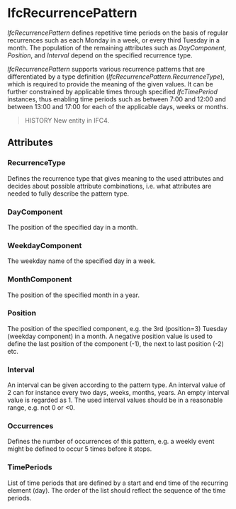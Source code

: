 # IfcRecurrencePattern

_IfcRecurrencePattern_ defines repetitive time periods on the basis of regular recurrences such as each Monday in a week, or every third Tuesday in a month. The population of the remaining attributes such as _DayComponent_, _Position_, and _Interval_ depend on the specified recurrence type.
<!-- end of short definition -->

_IfcRecurrencePattern_ supports various recurrence patterns that are differentiated by a type definition (_IfcRecurrencePattern.RecurrenceType_), which is required to provide the meaning of the given values. It can be further constrained by applicable times through specified _IfcTimePeriod_ instances, thus enabling time periods such as between 7:00 and 12:00 and between 13:00 and 17:00 for each of the applicable days, weeks or months.

> HISTORY New entity in IFC4.

## Attributes

### RecurrenceType
Defines the recurrence type that gives meaning to the used
  attributes and decides about possible attribute
  combinations, i.e. what attributes are needed to fully
  describe the pattern type.

### DayComponent
The position of the specified day in a month.

### WeekdayComponent
The weekday name of the specified day in a week.

### MonthComponent
The position of the specified month in a year.

### Position
The position of the specified component, e.g. the 3rd
  (position=3) Tuesday (weekday component) in a month. A
  negative position value is used to define the last position
  of the component (-1), the next to last position (-2) etc.

### Interval
An interval can be given according to the pattern type. An
  interval value of 2 can for instance every two days, weeks,
  months, years. An empty interval value is regarded as 1. The
  used interval values should be in a reasonable range, e.g.
  not 0 or <0.

### Occurrences
Defines the number of occurrences of this pattern, e.g. a weekly
  event might be defined to occur 5 times before it stops.

### TimePeriods
List of time periods that are defined by a start and end time
  of the recurring element (day). The order of the list should
  reflect the sequence of the time periods.
